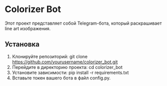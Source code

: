 # Colorizer Bot

Этот проект представляет собой Telegram-бота, который раскрашивает line art изображения.

## Установка

1. Клонируйте репозиторий:
   git clone https://github.com/yourusername/colorizer_bot.git
2. Перейдите в директорию проекта:
cd colorizer_bot
3. Установите зависимости:
pip install -r requirements.txt
4. Вставьте токен вашего бота в файл config.py.